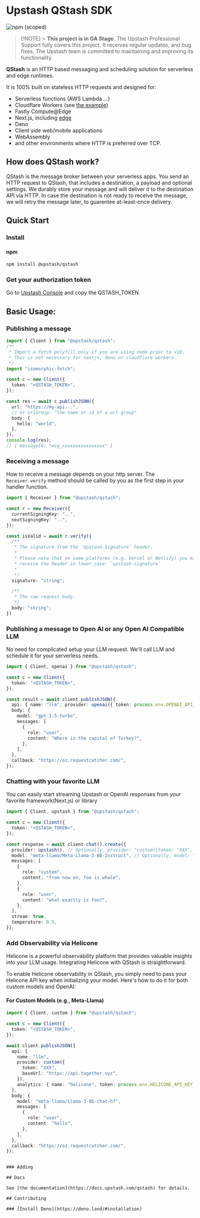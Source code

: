 # Upstash QStash SDK

![npm (scoped)](https://img.shields.io/npm/v/@upstash/qstash)

> [!NOTE] > **This project is in GA Stage.**
> The Upstash Professional Support fully covers this project. It receives regular updates, and bug fixes.
> The Upstash team is committed to maintaining and improving its functionality.

**QStash** is an HTTP based messaging and scheduling solution for serverless and
edge runtimes.

It is 100% built on stateless HTTP requests and designed for:

- Serverless functions (AWS Lambda ...)
- Cloudflare Workers (see
  [the example](https://github.com/upstash/sdk-qstash-ts/tree/main/examples/cloudflare-workers))
- Fastly Compute@Edge
- Next.js, including [edge](https://nextjs.org/docs/api-reference/edge-runtime)
- Deno
- Client side web/mobile applications
- WebAssembly
- and other environments where HTTP is preferred over TCP.

## How does QStash work?

QStash is the message broker between your serverless apps. You send an HTTP
request to QStash, that includes a destination, a payload and optional settings.
We durably store your message and will deliver it to the destination API via
HTTP. In case the destination is not ready to receive the message, we will retry
the message later, to guarentee at-least-once delivery.

## Quick Start

### Install

#### npm

```bash
npm install @upstash/qstash
```

### Get your authorization token

Go to [Upstash Console](https://console.upstash.com/qstash) and copy the QSTASH_TOKEN.

## Basic Usage:

### Publishing a message

```ts
import { Client } from "@upstash/qstash";
/**
 * Import a fetch polyfill only if you are using node prior to v18.
 * This is not necessary for nextjs, deno or cloudflare workers.
 */
import "isomorphic-fetch";

const c = new Client({
  token: "<QSTASH_TOKEN>",
});

const res = await c.publishJSON({
  url: "https://my-api...",
  // or urlGroup: "the name or id of a url group"
  body: {
    hello: "world",
  },
});
console.log(res);
// { messageId: "msg_xxxxxxxxxxxxxxxx" }
```

### Receiving a message

How to receive a message depends on your http server. The `Receiver.verify`
method should be called by you as the first step in your handler function.

```ts
import { Receiver } from "@upstash/qstash";

const r = new Receiver({
  currentSigningKey: "..",
  nextSigningKey: "..",
});

const isValid = await r.verify({
  /**
   * The signature from the `Upstash-Signature` header.
   *
   * Please note that on some platforms (e.g. Vercel or Netlify) you might
   * receive the header in lower case: `upstash-signature`
   *
   */
  signature: "string";

  /**
   * The raw request body.
   */
  body: "string";
})
```

### Publishing a message to Open AI or any Open AI Compatible LLM

No need for complicated setup your LLM request. We'll call LLM and schedule it for your serverless needs.

```ts
import { Client, openai } from "@upstash/qstash";

const c = new Client({
  token: "<QSTASH_TOKEN>",
});

const result = await client.publishJSON({
  api: { name: "llm", provider: openai({ token: process.env.OPENAI_API_KEY! }) },
  body: {
    model: "gpt-3.5-turbo",
    messages: [
      {
        role: "user",
        content: "Where is the capital of Turkey?",
      },
    ],
  },
  callback: "https://oz.requestcatcher.com/",
});
```

### Chatting with your favorite LLM

You can easily start streaming Upstash or OpenAI responses from your favorite framework(Next.js) or library

```ts
import { Client, upstash } from "@upstash/qstash";

const c = new Client({
  token: "<QSTASH_TOKEN>",
});

const response = await client.chat().create({
  provider: upstash(), // Optionally, provider: "custom({token: "XXX", baseUrl: "https://api.openai.com"})". This will allow you to call every OpenAI compatible API out there.
  model: "meta-llama/Meta-Llama-3-8B-Instruct", // Optionally, model: "gpt-3.5-turbo",
  messages: [
    {
      role: "system",
      content: "from now on, foo is whale",
    },
    {
      role: "user",
      content: "what exactly is foo?",
    },
  ],
  stream: true,
  temperature: 0.5,
});
```

### Add Observability via Helicone

Helicone is a powerful observability platform that provides valuable insights into your LLM usage. Integrating Helicone with QStash is straightforward.

To enable Helicone observability in QStash, you simply need to pass your Helicone API key when initializing your model. Here's how to do it for both custom models and OpenAI:

#### For Custom Models (e.g., Meta-Llama)

```ts
import { Client, custom } from "@upstash/qstash";

const c = new Client({
  token: "<QSTASH_TOKEN>",
});

await client.publishJSON({
  api: {
    name: "llm",
    provider: custom({
      token: "XXX",
      baseUrl: "https://api.together.xyz",
    }),
    analytics: { name: "helicone", token: process.env.HELICONE_API_KEY! },
  },
  body: {
    model: "meta-llama/Llama-3-8b-chat-hf",
    messages: [
      {
        role: "user",
        content: "hello",
      },
    ],
  },
  callback: "https://oz.requestcatcher.com/",
});
```

```

### Adding

## Docs

See [the documentation](https://docs.upstash.com/qstash) for details.

## Contributing

### [Install Deno](https://deno.land/#installation)
```
